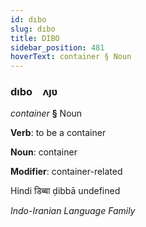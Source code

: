 ```yaml
---
id: dıbo
slug: dıbo
title: DIBO
sidebar_position: 481
hoverText: container § Noun
---
```


### dıbo&emsp;<span kind="abugida">ʌȷʋ</span>

*container* **§** Noun

**Verb**: to be a container

**Noun**: container

**Modifier**: container-related

Hindi डिब्बा ḍibbā undefined

*Indo-Iranian Language Family*